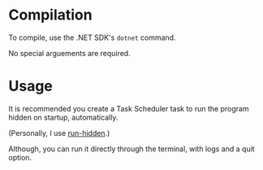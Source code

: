 # Compilation
To compile, use the .NET SDK's `dotnet` command.

No special arguements are required.

# Usage
It is recommended you create a Task Scheduler task to run the program hidden on startup, automatically.

(Personally, I use [run-hidden](https://github.com/stax76/run-hidden).)

Although, you can run it directly through the terminal, with logs and a quit option.
